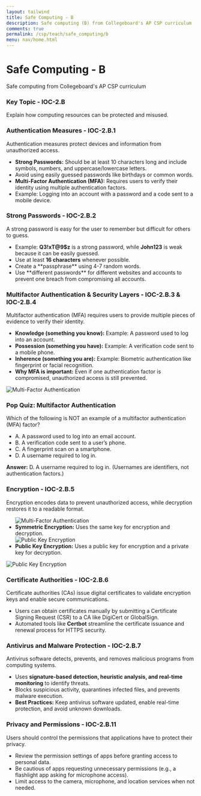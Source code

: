 ```yaml
---
layout: tailwind
title: Safe Computing - B
description: Safe computing (B) from Collegeboard's AP CSP curriculum
comments: true
permalink: /csp/teach/safe_computing/b
menu: nav/home.html
---
```



<div class="flex min-h-full flex-col justify-center px-6 py-12 lg:px-8">
  <div class="sm:mx-auto sm:w-full sm:max-w-2xl">
    <h1 class="mt-10 text-center text-2xl font-bold tracking-tight text-gray-900">Safe Computing - B</h1>
    <p class="mt-2 text-center text-sm text-gray-600">Safe computing from Collegeboard's AP CSP curriculum</p>
  </div>
  <div class="mt-10 sm:mx-auto sm:w-full sm:max-w-2xl bg-white p-6 rounded-lg shadow-md">
    <h3 class="text-xl font-semibold text-gray-900">Key Topic - IOC-2.B</h3>
    <p class="mt-2 text-gray-700">Explain how computing resources can be protected and misused.</p>
    <h3 class="mt-6 text-lg font-semibold text-gray-900">Authentication Measures - IOC-2.B.1</h3>
    <p class="text-gray-700">Authentication measures protect devices and information from unauthorized access.</p>
    <ul class="mt-2 list-disc list-inside text-gray-700">
      <li><strong>Strong Passwords:</strong> Should be at least 10 characters long and include symbols, numbers, and uppercase/lowercase letters.</li>
      <li>Avoid using easily guessed passwords like birthdays or common words.</li>
      <li><strong>Multi-Factor Authentication (MFA):</strong> Requires users to verify their identity using multiple authentication factors.</li>
      <li>Example: Logging into an account with a password and a code sent to a mobile device.</li>
    </ul>
    <h3 class="mt-6 text-lg font-semibold text-gray-900">Strong Passwords - IOC-2.B.2</h3>
    <p class="text-gray-700">A strong password is easy for the user to remember but difficult for others to guess.</p>
    <ul class="mt-2 list-disc list-inside text-gray-700">
      <li>Example: <strong>Q3!xT@9$z</strong> is a strong password, while <strong>John123</strong> is weak because it can be easily guessed.</li>
      <li>Use at least <strong>16 characters</strong> whenever possible.</li>
      <li>Create a **passphrase** using 4-7 random words.</li>
      <li>Use **different passwords** for different websites and accounts to prevent one breach from compromising all accounts.</li>
    </ul>
    <h3 class="mt-6 text-lg font-semibold text-gray-900">Multifactor Authentication & Security Layers - IOC-2.B.3 & IOC-2.B.4</h3>
    <p class="text-gray-700">Multifactor authentication (MFA) requires users to provide multiple pieces of evidence to verify their identity.</p>
    <ul class="mt-2 list-disc list-inside text-gray-700">
      <li><strong>Knowledge (something you know):</strong> Example: A password used to log into an account.</li>
      <li><strong>Possession (something you have):</strong> Example: A verification code sent to a mobile phone.</li>
      <li><strong>Inherence (something you are):</strong> Example: Biometric authentication like fingerprint or facial recognition.</li>
      <li><strong>Why MFA is important:</strong> Even if one authentication factor is compromised, unauthorized access is still prevented.</li>
    </ul>
    <img class="mt-3 w-full rounded-lg shadow" src="{{site.baseurl}}/images/mfa.png" alt="Multi-Factor Authentication">
    <h3 class="mt-6 text-lg font-semibold text-gray-900">Pop Quiz: Multifactor Authentication</h3>
    <p class="text-gray-700">Which of the following is NOT an example of a multifactor authentication (MFA) factor?</p>
    <ul class="mt-2 list-disc list-inside text-gray-700">
    <li>A. A password used to log into an email account.</li>
    <li>B. A verification code sent to a user’s phone.</li>
    <li>C. A fingerprint scan on a smartphone.</li>
    <li>D. A username required to log in.</li>
</ul>
<p class="mt-2 text-gray-900 group relative">
  <strong class="cursor-pointer">Answer:</strong> 
  <span class="text-indigo-500 hidden group-hover:inline"> D. A username required to log in.</span> 
  <span class="hidden group-hover:inline text-gray-700"> (Usernames are identifiers, not authentication factors.)</span>
</p>
    <h3 class="mt-6 text-lg font-semibold text-gray-900">Encryption - IOC-2.B.5</h3>
    <p class="text-gray-700">Encryption encodes data to prevent unauthorized access, while decryption restores it to a readable format.</p>
    <ul class="mt-2 list-disc list-inside text-gray-700">
      <img class="mt-3 w-full rounded-lg shadow" src="{{site.baseurl}}/images/symmetricencryption.png" alt="Multi-Factor Authentication">
      <li><strong>Symmetric Encryption:</strong> Uses the same key for encryption and decryption.</li>
      <img class="mt-3 w-full rounded-lg shadow" src="{{site.baseurl}}/images/publickey.png" alt="Public Key Encryption">
      <li><strong>Public Key Encryption:</strong> Uses a public key for encryption and a private key for decryption.</li>
    </ul>
    <img class="mt-3 w-full rounded-lg shadow" src="{{site.baseurl}}/images/exclusionstatement.png" alt="Public Key Encryption">
    <h3 class="mt-6 text-lg font-semibold text-gray-900">Certificate Authorities - IOC-2.B.6</h3>
    <p class="text-gray-700">Certificate authorities (CAs) issue digital certificates to validate encryption keys and enable secure communications.</p>
    <ul class="mt-2 list-disc list-inside text-gray-700">
      <li>Users can obtain certificates manually by submitting a Certificate Signing Request (CSR) to a CA like DigiCert or GlobalSign.</li>
      <li>Automated tools like <strong>Certbot</strong> streamline the certificate issuance and renewal process for HTTPS security.</li>
    </ul>
    <h3 class="mt-6 text-lg font-semibold text-gray-900">Antivirus and Malware Protection - IOC-2.B.7</h3>
    <p class="text-gray-700">Antivirus software detects, prevents, and removes malicious programs from computing systems.</p>
    <ul class="mt-2 list-disc list-inside text-gray-700">
      <li>Uses <strong>signature-based detection, heuristic analysis, and real-time monitoring</strong> to identify threats.</li>
      <li>Blocks suspicious activity, quarantines infected files, and prevents malware execution.</li>
      <li><strong>Best Practices:</strong> Keep antivirus software updated, enable real-time protection, and avoid unknown downloads.</li>
    </ul>
    <h3 class="mt-6 text-lg font-semibold text-gray-900">Privacy and Permissions - IOC-2.B.11</h3>
    <p class="text-gray-700">Users should control the permissions that applications have to protect their privacy.</p>
    <ul class="mt-2 list-disc list-inside text-gray-700">
      <li>Review the permission settings of apps before granting access to personal data.</li>
      <li>Be cautious of apps requesting unnecessary permissions (e.g., a flashlight app asking for microphone access).</li>
      <li>Limit access to the camera, microphone, and location services when not needed.</li>
    </ul>
  </div>
</div>
